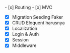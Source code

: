 []()- [x] Routing
	- [x] MVC
- [x] Migration Seeding Faker
- [x] CRUD Eloquent harusnya
- [x] Localization
- [x] Login & Auth
- [x] Session
- [x] Middleware